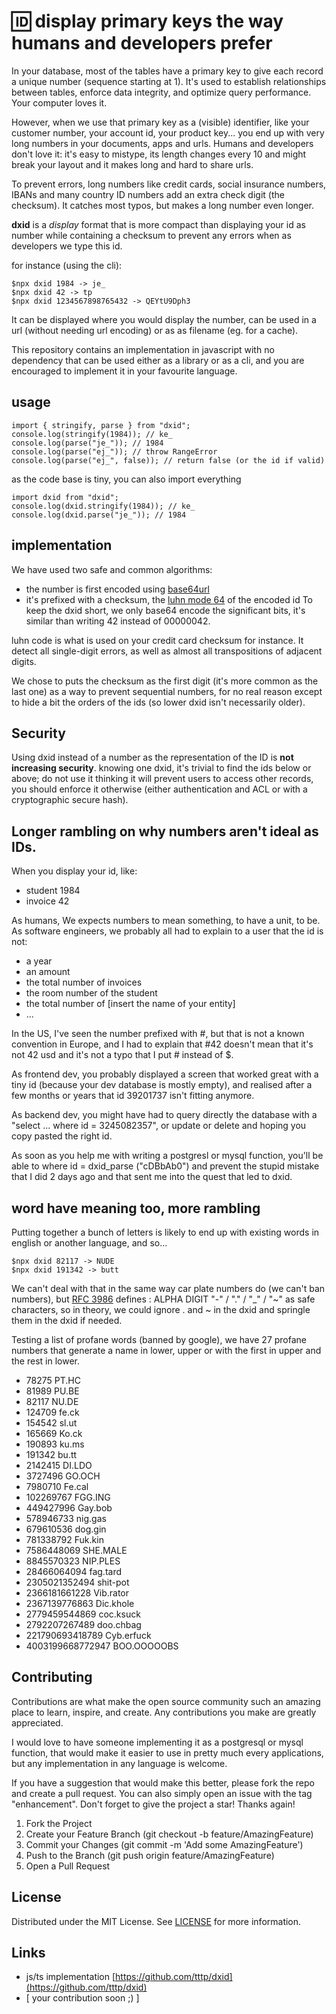 # 🆔 display primary keys the way humans and developers prefer

In your database, most of the tables have a primary key to give each record a unique number (sequence starting at 1). It's used to establish relationships between tables, enforce data integrity, and optimize query performance. Your computer loves it.

However, when we use that primary key as a (visible) identifier, like your customer number, your account id, your product key... you end up with very long numbers in your documents, apps and urls. Humans and developers don't love it: it's easy to mistype, its length changes every 10 and might break your layout and it makes long and hard to share urls.

To prevent errors, long numbers like credit cards, social insurance numbers, IBANs and many country ID numbers add an extra check digit (the checksum). It catches most typos, but makes a long number even longer.

**dxid** is a _display_ format that is more compact than displaying your id as number while containing a checksum to prevent any errors when as developers we type this id.

for instance (using the cli):

    $npx dxid 1984 -> je_
    $npx dxid 42 -> tp
    $npx dxid 1234567898765432 -> QEYtU9Dph3

It can be displayed where you would display the number, can be used in a url (without needing url encoding) or as as filename (eg. for a cache).

This repository contains an implementation in javascript with no dependency that can be used either as a library or as a cli, and you are encouraged to implement it in your favourite language.

## usage

    import { stringify, parse } from "dxid";
    console.log(stringify(1984)); // ke_
    console.log(parse("je_")); // 1984
    console.log(parse("ej_")); // throw RangeError
    console.log(parse("ej_", false)); // return false (or the id if valid)

as the code base is tiny, you can also import everything

    import dxid from "dxid";
    console.log(dxid.stringify(1984)); // ke_
    console.log(dxid.parse("je_")); // 1984


## implementation

We have used two safe and common algorithms:

- the number is first encoded using [base64url](https://datatracker.ietf.org/doc/html/rfc4648#section-5)
- it's prefixed with a checksum, the [luhn mode 64](https://en.wikipedia.org/wiki/Luhn_mod_N_algorithm) of the encoded id
To keep the dxid short, we only base64 encode the significant bits, it's similar than writing 42 instead of 00000042.

luhn code is what is used on your credit card checksum for instance. It detect all single-digit errors, as well as almost all transpositions of adjacent digits.

We chose to puts the checksum as the first digit (it's more common as the last one) as a way to prevent sequential numbers, for no real reason except to hide a bit the orders of the ids (so lower dxid isn't necessarily older).

## Security

Using dxid instead of a number as the representation of the ID is **not increasing security**. knowing one dxid, it's trivial to find the ids below or above; do not use it thinking it will prevent users to access other records, you should enforce it otherwise (either authentication and ACL or with a cryptographic secure hash).

## Longer rambling on why numbers aren't ideal as IDs.

When you display your id, like:

- student 1984
- invoice 42

As humans, We expects numbers to mean something, to have a unit, to be. As software engineers, we probably all had to explain to a user that the id is not:
- a year
- an amount
- the total number of invoices
- the room number of the student
- the total number of [insert the name of your entity]
- ...

In the US, I've seen the number prefixed with #, but that is not a known convention in Europe, and I had to explain that #42 doesn't mean that it's not 42 usd and it's not a typo that I put # instead of $.

As frontend dev, you probably displayed a screen that worked great with a tiny id (because your dev database is mostly empty), and realised after a few months or years that id 39201737 isn't fitting anymore. 

As backend dev, you might have had to query directly the database with a "select ... where id = 3245082357", or update or delete and hoping you copy pasted the right id. 

As soon as you help me with writing a postgresl or mysql function, you'll be able to where id = dxid_parse ("cDBbAb0") and prevent the stupid mistake that I did 2 days ago and that sent me into the quest that led to dxid.

## word have meaning too, more rambling

Putting together a bunch of letters is likely to end up with existing words in english or another language, and so...

    $npx dxid 82117 -> NUDE
    $npx dxid 191342 -> butt

We can't deal with that in the same way car plate numbers do (we can't ban numbers), but [RFC 3986](http://www.ietf.org/rfc/rfc3986.txt) defines : ALPHA  DIGIT  "-" / "." / "\_" / "~" as safe characters, so in theory, we could ignore . and ~ in the dxid and springle them in the dxid if needed.

Testing a list of profane words (banned by google), we have 27 profane numbers that generate a name in lower, upper or with the first in upper and the rest in lower.

- 78275 PT.HC
- 81989 PU.BE
- 82117 NU.DE
- 124709 fe.ck
- 154542 sl.ut
- 165669 Ko.ck
- 190893 ku.ms
- 191342 bu.tt
- 2142415 DI.LDO
- 3727496 GO.OCH
- 7980710 Fe.cal
- 102269767 FGG.ING
- 449427996 Gay.bob
- 578946733 nig.gas
- 679610536 dog.gin
- 781338792 Fuk.kin
- 7586448069 SHE.MALE
- 8845570323 NIP.PLES
- 28466064094 fag.tard
- 2305021352494 shit-pot
- 2366181661228 Vib.rator
- 2367139776863 Dic.khole
- 2779459544869 coc.ksuck
- 2792207267489 doo.chbag
- 221790693418789 Cyb.erfuck
- 4003199668772947 BOO.OOOOOBS

## Contributing

Contributions are what make the open source community such an amazing place to learn, inspire, and create. Any contributions you make are greatly appreciated.

I would love to have someone implementing it as a postgresql or mysql function, that would make it easier to use in pretty much every applications, but any implementation in any language is welcome.

If you have a suggestion that would make this better, please fork the repo and create a pull request. You can also simply open an issue with the tag "enhancement". Don't forget to give the project a star! Thanks again!

1. Fork the Project
1. Create your Feature Branch (git checkout -b feature/AmazingFeature)
1. Commit your Changes (git commit -m 'Add some AmazingFeature')
1. Push to the Branch (git push origin feature/AmazingFeature)
1. Open a Pull Request

## License

Distributed under the MIT License. See [LICENSE](LICENSE) for more information.

## Links

- js/ts implementation [https://github.com/tttp/dxid](https://github.com/tttp/dxid)
- [ your contribution soon ;) ]
